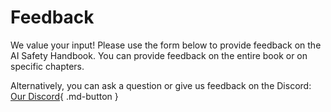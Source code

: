 # Feedback

We value your input! Please use the form below to provide feedback on the AI Safety Handbook. You can provide feedback on the entire book or on specific chapters.

<div id="feedback-form-container"></div>

Alternatively, you can ask a question or give us feedback on the Discord:
[Our Discord](https://discord.gg/YtatCZ3SQ8){ .md-button }
